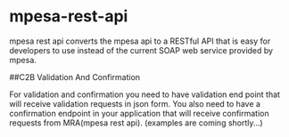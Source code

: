 # mpesa-rest-api
mpesa rest api converts the mpesa api to a RESTful API that is easy for developers to use instead of the current SOAP web service provided by mpesa.



##C2B Validation And Confirmation

For validation and confirmation you need to have validation end point that will receive validation requests in json form. 
You also need to have a confirmation endpoint in your application that will receive confirmation requests from MRA(mpesa rest api).
(examples are coming shortly...)